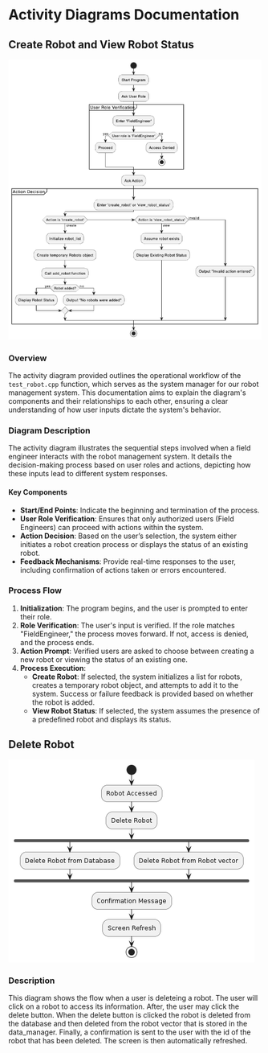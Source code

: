 # Activity Diagrams Documentation


## Create Robot and View Robot Status
![Activity_Diagram](ActivityDiagram.png)

### Overview

The activity diagram provided outlines the operational workflow of the `test_robot.cpp` function, which serves as the system manager for our robot management system. This documentation aims to explain the diagram's components and their relationships to each other, ensuring a clear understanding of how user inputs dictate the system's behavior.

### Diagram Description

The activity diagram illustrates the sequential steps involved when a field engineer interacts with the robot management system. It details the decision-making process based on user roles and actions, depicting how these inputs lead to different system responses.

#### Key Components

- **Start/End Points**: Indicate the beginning and termination of the process.
- **User Role Verification**: Ensures that only authorized users (Field Engineers) can proceed with actions within the system.
- **Action Decision**: Based on the user’s selection, the system either initiates a robot creation process or displays the status of an existing robot.
- **Feedback Mechanisms**: Provide real-time responses to the user, including confirmation of actions taken or errors encountered.

### Process Flow

1. **Initialization**: The program begins, and the user is prompted to enter their role.
2. **Role Verification**: The user's input is verified. If the role matches "FieldEngineer," the process moves forward. If not, access is denied, and the process ends.
3. **Action Prompt**: Verified users are asked to choose between creating a new robot or viewing the status of an existing one.
4. **Process Execution**:
    - **Create Robot**: If selected, the system initializes a list for robots, creates a temporary robot object, and attempts to add it to the system. Success or failure feedback is provided based on whether the robot is added.
    - **View Robot Status**: If selected, the system assumes the presence of a predefined robot and displays its status.

## Delete Robot

![Delete Robot Activity Diagram](DeleteRobotDiagram.png)

### Description
This diagram shows the flow when a user is deleteing a robot. The user will click on a robot to access its information. After, the user may click the delete button. When the delete button is clicked the robot is deleted from the database and then deleted from the robot vector that is stored in the data_manager. Finally, a confirmation is sent to the user with the id of the robot that has been deleted. The screen is then automatically refreshed.

